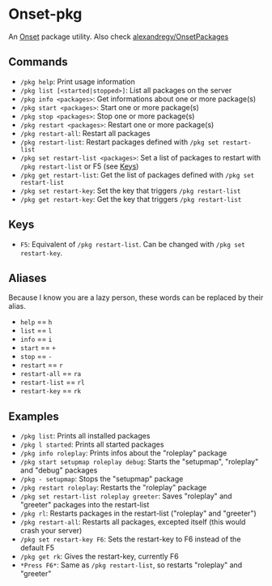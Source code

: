 # Onset-pkg
An [Onset](https://playonset.com) package utility. Also check [alexandregv/OnsetPackages](https://github.com/alexandregv/OnsetPackages)

## Commands
- `/pkg help`: Print usage information
- `/pkg list [<started|stopped>]`: List all packages on the server
- `/pkg info <packages>`: Get informations about one or more package(s)
- `/pkg start <packages>`: Start one or more package(s)
- `/pkg stop <packages>`: Stop one or more package(s)
- `/pkg restart <packages>`: Restart one or more package(s)
- `/pkg restart-all`: Restart all packages
- `/pkg restart-list`: Restart packages defined with `/pkg set restart-list`
- `/pkg set restart-list <packages>`: Set a list of packages to restart with `/pkg restart-list` or F5 (see [Keys](#keys))
- `/pkg get restart-list`: Get the list of packages defined with `/pkg set restart-list`
- `/pkg set restart-key`: Set the key that triggers `/pkg restart-list`
- `/pkg get restart-key`: Get the key that triggers `/pkg restart-list`

## Keys
- `F5`: Equivalent of `/pkg restart-list`. Can be changed with `/pkg set restart-key`.

## Aliases
Because I know you are a lazy person, these words can be replaced by their alias.
- `help` == `h`
- `list` == `l`
- `info` == `i`
- `start` == `+`
- `stop` == `-`
- `restart` == `r`
- `restart-all` == `ra`
- `restart-list` == `rl`
- `restart-key` == `rk`

## Examples
- `/pkg list`: Prints all installed packages
- `/pkg l started`: Prints all started packages
- `/pkg info roleplay`: Prints infos about the "roleplay" package
- `/pkg start setupmap roleplay debug`: Starts the "setupmap", "roleplay" and "debug" packages
- `/pkg - setupmap`: Stops the "setupmap" package
- `/pkg restart roleplay`: Restarts the "roleplay" package
- `/pkg set restart-list roleplay greeter`: Saves "roleplay" and "greeter" packages into the restart-list
- `/pkg rl`: Restarts packages in the restart-list ("roleplay" and "greeter")
- `/pkg restart-all`: Restarts all packages, excepted itself (this would crash your server)
- `/pkg set restart-key F6`: Sets the restart-key to F6 instead of the default F5
- `/pkg get rk`: Gives the restart-key, currently F6
- `*Press F6*`: Same as `/pkg restart-list`, so restarts "roleplay" and "greeter"
